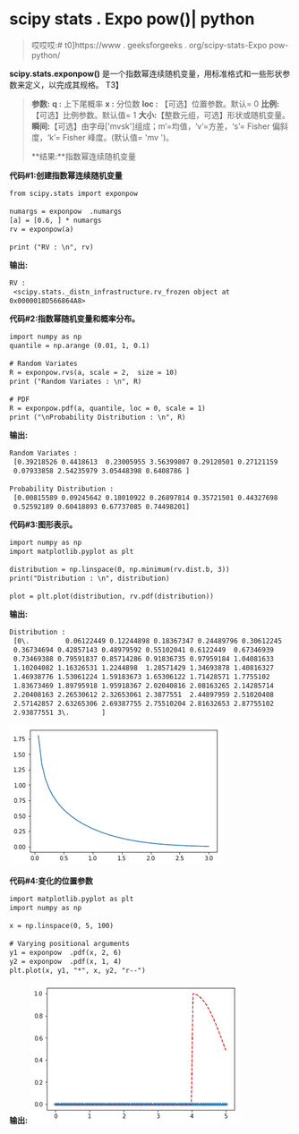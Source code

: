 # scipy stats . Expo pow()| python

> 哎哎哎:# t0]https://www . geeksforgeeks . org/scipy-stats-Expo pow-python/

**scipy.stats.exponpow()** 是一个指数幂连续随机变量，用标准格式和一些形状参数来定义，以完成其规格。
T3】

> **参数:**
> **q :** 上下尾概率
> **x :** 分位数
> **loc :** 【可选】位置参数。默认= 0
> **比例:**【可选】比例参数。默认值= 1
> **大小:**【整数元组，可选】形状或随机变量。
> **瞬间:**【可选】由字母['mvsk']组成；m’=均值，‘v’=方差，‘s’= Fisher 偏斜度，‘k’= Fisher 峰度。(默认值= 'mv ')。
> 
> **结果:**指数幂连续随机变量

**代码#1:创建指数幂连续随机变量**

```
from scipy.stats import exponpow   

numargs = exponpow  .numargs
[a] = [0.6, ] * numargs
rv = exponpow(a)

print ("RV : \n", rv) 
```

**输出:**

```
RV : 
 <scipy.stats._distn_infrastructure.rv_frozen object at 0x0000018D566864A8>

```

**代码#2:指数幂随机变量和概率分布。**

```
import numpy as np
quantile = np.arange (0.01, 1, 0.1)

# Random Variates
R = exponpow.rvs(a, scale = 2,  size = 10)
print ("Random Variates : \n", R)

# PDF
R = exponpow.pdf(a, quantile, loc = 0, scale = 1)
print ("\nProbability Distribution : \n", R)
```

**输出:**

```
Random Variates : 
 [0.39218526 0.4418613  0.23005955 3.56399807 0.29120501 0.27121159
 0.07933858 2.54235979 3.05448398 0.6408786 ]

Probability Distribution : 
 [0.00815589 0.09245642 0.18010922 0.26897814 0.35721501 0.44327698
 0.52592189 0.60418893 0.67737085 0.74498201]

```

**代码#3:图形表示。**

```
import numpy as np
import matplotlib.pyplot as plt

distribution = np.linspace(0, np.minimum(rv.dist.b, 3))
print("Distribution : \n", distribution)

plot = plt.plot(distribution, rv.pdf(distribution))
```

**输出:**

```
Distribution : 
 [0\.         0.06122449 0.12244898 0.18367347 0.24489796 0.30612245
 0.36734694 0.42857143 0.48979592 0.55102041 0.6122449  0.67346939
 0.73469388 0.79591837 0.85714286 0.91836735 0.97959184 1.04081633
 1.10204082 1.16326531 1.2244898  1.28571429 1.34693878 1.40816327
 1.46938776 1.53061224 1.59183673 1.65306122 1.71428571 1.7755102
 1.83673469 1.89795918 1.95918367 2.02040816 2.08163265 2.14285714
 2.20408163 2.26530612 2.32653061 2.3877551  2.44897959 2.51020408
 2.57142857 2.63265306 2.69387755 2.75510204 2.81632653 2.87755102
 2.93877551 3\.        ]
```

![](img/5b85686c50a35740da2f4aa5f736dc09.png)

**代码#4:变化的位置参数**

```
import matplotlib.pyplot as plt
import numpy as np

x = np.linspace(0, 5, 100)

# Varying positional arguments
y1 = exponpow  .pdf(x, 2, 6)
y2 = exponpow  .pdf(x, 1, 4)
plt.plot(x, y1, "*", x, y2, "r--")
```

**输出:**
![](img/b6dd498e1e9617af6c86c09d8c9ffb0f.png)